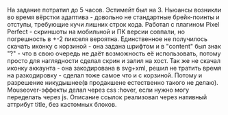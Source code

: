 На задание потратил до 5 часов. Эстимейт был на 3. Ньюансы возникли во время вёрстки адаптива - довольно не стандартные брейк-поинты и отступы, требующие кучи лишних строк кода.
Работал с плагином Pixel Perfect - скриншоты на мобильной и ПК версии совпали, но погрешность в +-2 пикселя вероятна.
Единственное не получилось скачать иконку с корзиной - она задана шрифтом и в "content" был знак "?" - что в свою очередь не даёт возможность её использовать, потому просто для наглядности сделал скрин и залил на хост.
Так же не скачал иконку аккаунта - она закодирована в svg+xml, решил не тратить время на разкодировку - сделал тоже самое что и с корзиной. Потому и разрешение никудышнее(в продакшене естественно такого не делаю). 
Mouseover-эффекты делал через css :hover, если нужно могу переделать через js. Описание ссылок реализовал через нативный аттрибут title, без кастомных блоков.
